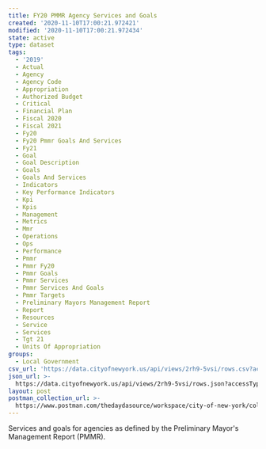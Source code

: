 ```yaml
---
title: FY20 PMMR Agency Services and Goals
created: '2020-11-10T17:00:21.972421'
modified: '2020-11-10T17:00:21.972434'
state: active
type: dataset
tags:
  - '2019'
  - Actual
  - Agency
  - Agency Code
  - Appropriation
  - Authorized Budget
  - Critical
  - Financial Plan
  - Fiscal 2020
  - Fiscal 2021
  - Fy20
  - Fy20 Pmmr Goals And Services
  - Fy21
  - Goal
  - Goal Description
  - Goals
  - Goals And Services
  - Indicators
  - Key Performance Indicators
  - Kpi
  - Kpis
  - Management
  - Metrics
  - Mmr
  - Operations
  - Ops
  - Performance
  - Pmmr
  - Pmmr Fy20
  - Pmmr Goals
  - Pmmr Services
  - Pmmr Services And Goals
  - Pmmr Targets
  - Preliminary Mayors Management Report
  - Report
  - Resources
  - Service
  - Services
  - Tgt 21
  - Units Of Appropriation
groups:
  - Local Government
csv_url: 'https://data.cityofnewyork.us/api/views/2rh9-5vsi/rows.csv?accessType=DOWNLOAD'
json_url: >-
  https://data.cityofnewyork.us/api/views/2rh9-5vsi/rows.json?accessType=DOWNLOAD
layout: post
postman_collection_url: >-
  https://www.postman.com/thedaydasource/workspace/city-of-new-york/collection/15909983-ec4640d0-d6f8-4c86-aeb8-62207ceb7258
---
```

Services and goals for agencies as defined by the Preliminary Mayor's Management Report (PMMR).
